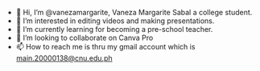 - 👋 Hi, I’m @vanezamargarite, Vaneza Margarite Sabal a college student.
- 👀 I’m interested in editing videos and making presentations.
- 🌱 I’m currently learning for becoming a pre-school teacher. 
- 💞️ I’m looking to collaborate on Canva Pro
- 📫 How to reach me is thru my gmail account which is main.20000138@cnu.edu.ph

<!---
vanezamargarite/vanezamargarite is a ✨ special ✨ repository because its `README.md` (this file) appears on your GitHub profile.
You can click the Preview link to take a look at your changes.
--->
